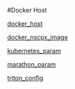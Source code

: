 #Docker Host

[docker_host](docker_host)
[docker_nscpx_image](docker_nscpx_image)
[kubernetes_param](kubernetes_param)
[marathon_param](marathon_param)
[triton_config](triton_config)


